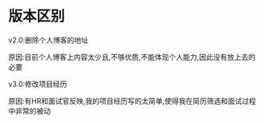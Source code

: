 # 							版本区别



v2.0:删除个人博客的地址

原因:目前个人博客上内容太少且,不够优质,不能体现个人能力,因此没有放上去的必要



v3.0:修改项目经历

原因:有HR和面试官反映,我的项目经历写的太简单,使得我在简历筛选和面试过程中非常的被动